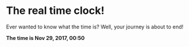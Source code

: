 # The real time clock!

Ever wanted to know what the time is? Well, your journey is about to end!

**The time is Nov 29, 2017, 00:50**